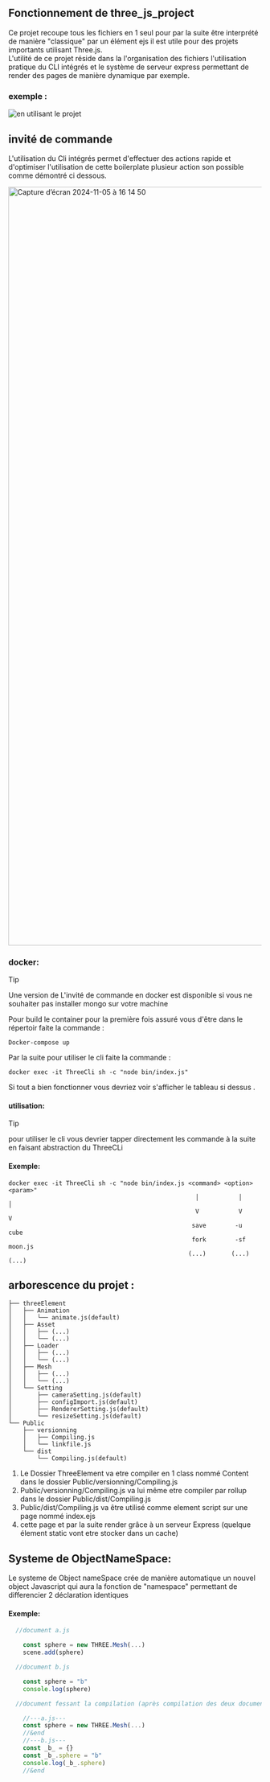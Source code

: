 ## Fonctionnement de three_js_project
Ce projet recoupe tous les fichiers en 1 seul pour par la suite être interprété de manière "classique" par un élément ejs il est utile pour des projets importants utilisant Three.js.<br>
L'utilité de ce projet réside dans la l'organisation des fichiers l'utilisation pratique du CLI intégrés et le système de serveur express permettant de render des pages de manière
dynamique par exemple.

### exemple :

![en utilisant le projet](https://github.com/user-attachments/assets/0ee77ce8-7565-401f-a247-b71919f994bf)

invité de commande
---
<p>
  L'utilisation du Cli intégrés permet d'effectuer des actions rapide et d'optimiser l'utilisation de cette boilerplate plusieur action son
  possible comme démontré ci dessous.
</p>
  <img width="1509" alt="Capture d’écran 2024-11-05 à 16 14 50" src="https://github.com/user-attachments/assets/62435a55-b798-4465-95ac-77d5896c1206">

### docker:

> [!TIP]
> Une version de L'invité de commande en docker est disponible si vous ne souhaiter pas installer mongo sur votre machine

Pour build le container pour la première fois assuré vous d'être dans le répertoir faite la commande :
```
Docker-compose up
```
Par la suite pour utiliser le cli faite la commande : 
```
docker exec -it ThreeCli sh -c "node bin/index.js"
```
Si tout a bien fonctionner vous devriez voir s'afficher le tableau si dessus .
#### utilisation:
> [!TIP]
> pour utiliser le cli vous devrier tapper directement les commande à la suite en faisant abstraction du ThreeCLi

#### Exemple:
```
docker exec -it ThreeCli sh -c "node bin/index.js <command> <option> <param>"
                                                    │           │        │ 
                                                    V           V        V
                                                   save        -u       cube
                                                   fork        -sf      moon.js
                                                  (...)       (...)     (...)
```

 arborescence du projet :
 ---
 
```
├── threeElement
│   ├── Animation
│   │   └── animate.js(default)
│   ├── Asset
│   │   ├── (...)
│   │   └── (...)
│   ├── Loader
│   │   ├── (...)
│   │   └── (...)
│   ├── Mesh
│   │   ├── (...)
│   │   └── (...)
│   └── Setting
│       ├── cameraSetting.js(default)
│       ├── configImport.js(default)
│       ├── RendererSetting.js(default)
│       └── resizeSetting.js(default)
└── Public
    ├── versionning
    │   ├── Compiling.js
    │   └── linkfile.js
    └── dist
        └── Compiling.js(default)
```

1) Le Dossier ThreeElement va etre compiler en 1 class nommé Content dans le dossier Public/versionning/Compiling.js 
2) Public/versionning/Compiling.js  va lui même etre compiler par rollup dans le dossier Public/dist/Compiling.js
3) Public/dist/Compiling.js va être utilisé comme element script sur une page nommé index.ejs
4) cette page et par la suite render grâce à un serveur Express (quelque élement static vont etre stocker dans un cache) 

Systeme de ObjectNameSpace:
---
 Le systeme de Object nameSpace crée de manière automatique un nouvel object Javascript qui aura la fonction de "namespace" permettant de differencier 2 déclaration identiques
#### Exemple:
```javascript
  //document a.js

  	const sphere = new THREE.Mesh(...)
  	scene.add(sphere)

  //document b.js

  	const sphere = "b"
  	console.log(sphere)

  //document fessant la compilation (après compilation des deux documents)

  	//---a.js---
  	const sphere = new THREE.Mesh(...)
  	//&end
  	//---b.js---
  	const _b_ = {}
  	const _b_.sphere = "b"
  	console.log(_b_.sphere)
  	//&end


